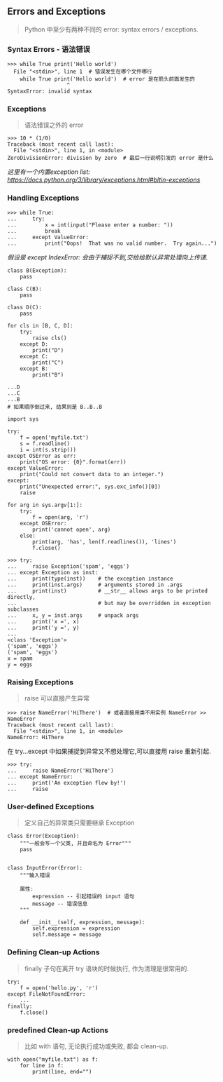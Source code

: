## Errors and Exceptions
> Python 中至少有两种不同的 error: syntax errors / exceptions.

### Syntax Errors - 语法错误
```python3
>>> while True print('Hello world')
  File "<stdin>", line 1  # 错误发生在哪个文件哪行
    while True print('Hello world')  # error 是在箭头前面发生的
                   ^
SyntaxError: invalid syntax
```

### Exceptions
> 语法错误之外的 error
```python3
>>> 10 * (1/0)
Traceback (most recent call last):
  File "<stdin>", line 1, in <module>
ZeroDivisionError: division by zero  # 最后一行说明引发的 error 是什么
```
*这里有一个内置exception list: https://docs.python.org/3/library/exceptions.html#bltin-exceptions*

### Handling Exceptions
```python3
>>> while True:
...     try:
...         x = int(input("Please enter a number: "))
...         break
...     except ValueError:
...         print("Oops!  That was no valid number.  Try again...")
```
*假设是 except IndexError: 会由于捕捉不到,交给给默认异常处理向上传递.*
```python3
class B(Exception):
    pass

class C(B):
    pass

class D(C):
    pass

for cls in [B, C, D]:
    try:
        raise cls()
    except D:
        print("D")
    except C:
        print("C")
    except B:
        print("B")

...D
...C
...B
# 如果顺序倒过来, 结果则是 B..B..B
```
```python3
import sys

try:
    f = open('myfile.txt')
    s = f.readline()
    i = int(s.strip())
except OSError as err:
    print("OS error: {0}".format(err))
except ValueError:
    print("Could not convert data to an integer.")
except:
    print("Unexpected error:", sys.exc_info()[0])
    raise
```
```python3
for arg in sys.argv[1:]:
    try:
        f = open(arg, 'r')
    except OSError:
        print('cannot open', arg)
    else:
        print(arg, 'has', len(f.readlines()), 'lines')
        f.close()
```
```python3
>>> try:
...     raise Exception('spam', 'eggs')
... except Exception as inst:
...     print(type(inst))    # the exception instance
...     print(inst.args)     # arguments stored in .args
...     print(inst)          # __str__ allows args to be printed directly,
...                          # but may be overridden in exception subclasses
...     x, y = inst.args     # unpack args
...     print('x =', x)
...     print('y =', y)
...
<class 'Exception'>
('spam', 'eggs')
('spam', 'eggs')
x = spam
y = eggs
```
### Raising Exceptions
> raise 可以直接产生异常
```python3
>>> raise NameError('HiThere')  # 或者直接用类不用实例 NameError >> NameError
Traceback (most recent call last):
  File "<stdin>", line 1, in <module>
NameError: HiThere
```
在 try...except 中如果捕捉到异常又不想处理它,可以直接用 raise 重新引起.
```python3
>>> try:
...     raise NameError('HiThere')
... except NameError:
...     print('An exception flew by!')
...     raise
```

### User-defined Exceptions
> 定义自己的异常类只需要继承 Exception
```python3
class Error(Exception):
    """一般会写一个父类, 并且命名为 Error"""
    pass


class InputError(Error):
    """输入错误

    属性:
        expression -- 引起错误的 input 语句
        message -- 错误信息
    """

    def __init__(self, expression, message):
        self.expression = expression
        self.message = message
```

### Defining Clean-up Actions
> finally 子句在离开 try 语块的时候执行, 作为清理是很常用的.
```pythone
try:
    f = open('hello.py', 'r')
except FileNotFoundError:
    ...
finally:
    f.close()
```

### predefined Clean-up Actions
> 比如 with 语句, 无论执行成功或失败, 都会 clean-up.
```python3
with open("myfile.txt") as f:
    for line in f:
        print(line, end="")
```
